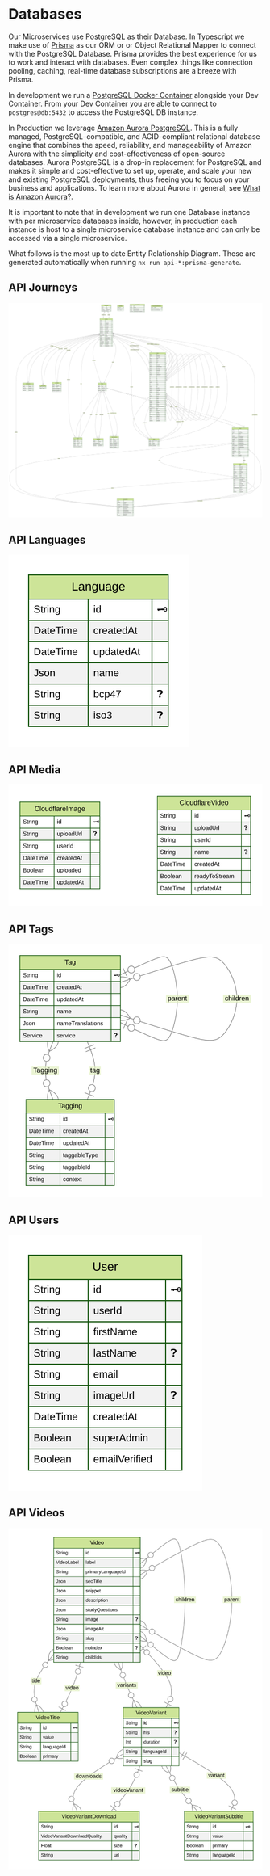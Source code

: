 # Databases

Our Microservices use [PostgreSQL](https://www.postgresql.org/) as their Database. In Typescript we make use of [Prisma](https://www.prisma.io/) as our ORM or or Object Relational Mapper to connect with the PostgreSQL Database. Prisma provides the best experience for us to work and interact with databases. Even complex things like connection pooling, caching, real-time database subscriptions are a breeze with Prisma.

In development we run a [PostgreSQL Docker Container](https://hub.docker.com/_/postgres) alongside your Dev Container. From your Dev Container you are able to connect to `postgres@db:5432` to access the PostgreSQL DB instance.

In Production we leverage [Amazon Aurora PostgreSQL](https://docs.aws.amazon.com/AmazonRDS/latest/AuroraUserGuide/Aurora.AuroraPostgreSQL.html). This is a fully managed, PostgreSQL–compatible, and ACID–compliant relational database engine that combines the speed, reliability, and manageability of Amazon Aurora with the simplicity and cost-effectiveness of open-source databases. Aurora PostgreSQL is a drop-in replacement for PostgreSQL and makes it simple and cost-effective to set up, operate, and scale your new and existing PostgreSQL deployments, thus freeing you to focus on your business and applications. To learn more about Aurora in general, see [What is Amazon Aurora?](https://docs.aws.amazon.com/AmazonRDS/latest/AuroraUserGuide/CHAP_AuroraOverview.html).

It is important to note that in development we run one Database instance with per microservice databases inside, however, in production each instance is host to a single microservice database instance and can only be accessed via a single microservice.

What follows is the most up to date Entity Relationship Diagram. These are generated automatically when running `nx run api-*:prisma-generate`.

## API Journeys

![API Journeys ERD](https://raw.githubusercontent.com/JesusFilm/core/24-02-TN-feat-generate-erd/apps/api-journeys/db/ERD.svg)

## API Languages

![API Languages ERD](https://raw.githubusercontent.com/JesusFilm/core/24-02-TN-feat-generate-erd/apps/api-languages/db/ERD.svg)

## API Media

![API Media ERD](https://raw.githubusercontent.com/JesusFilm/core/24-02-TN-feat-generate-erd/apps/api-media/db/ERD.svg)

## API Tags

![API Tags ERD](https://raw.githubusercontent.com/JesusFilm/core/24-02-TN-feat-generate-erd/apps/api-tags/db/ERD.svg)

## API Users

![API Users ERD](https://raw.githubusercontent.com/JesusFilm/core/24-02-TN-feat-generate-erd/apps/api-users/db/ERD.svg)

## API Videos

![API Videos ERD](https://raw.githubusercontent.com/JesusFilm/core/24-02-TN-feat-generate-erd/apps/api-videos/db/ERD.svg)
